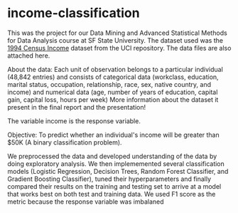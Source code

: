 # income-classification
This was the project for our Data Mining and Advanced Statistical Methods for Data Analysis course at SF State University. The dataset used was the [1994 Census Income](https://archive.ics.uci.edu/dataset/2/adult) dataset from the UCI repository. The data files are also attached here. 

About the data: Each unit of observation belongs to a particular individual (48,842 entries) and consists of categorical data (workclass, education, marital status, occupation, relationship, race, sex, native country, and income) and numerical data (age, number of years of education, capital gain, capital loss, hours per week)
More information about the dataset it present in the final report and the presentation!

The variable income is the response variable.

Objective: To predict whether an individual's income will be greater than $50K (A binary classification problem).

We preprocessed the data and developed understanding of the data by doing exploratory analysis. We then implememented several classification models (Logistic Regression, Decision Trees, Random Forest Classifier, and Gradient Boosting Classifier), tuned their hyperparameters and finally compared their results on the training and testing set to arrive at a model that works best on both test and training data. We used F1 score as the metric because the response variable was imbalaned
